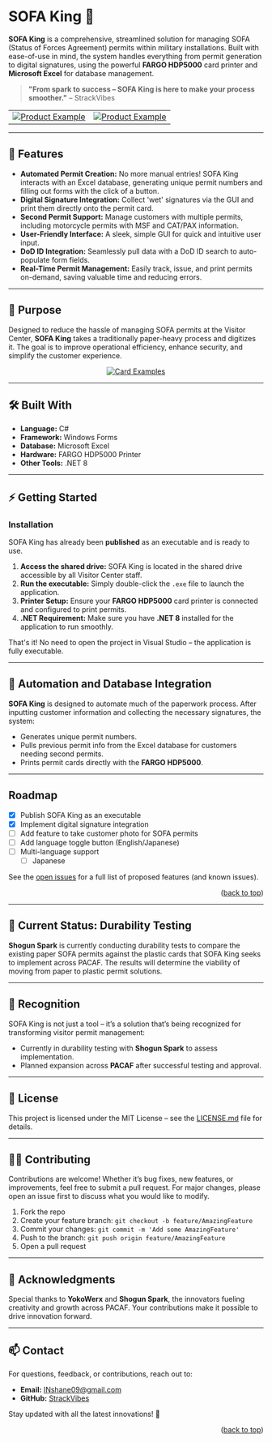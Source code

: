 <a name="readme-top"></a>
# SOFA King 👑

**SOFA King** is a comprehensive, streamlined solution for managing SOFA (Status of Forces Agreement) permits within military installations. Built with ease-of-use in mind, the system handles everything from permit generation to digital signatures, using the powerful **FARGO HDP5000** card printer and **Microsoft Excel** for database management.

> **"From spark to success – SOFA King is here to make your process smoother."** – StrackVibes

<table align="center">
  <tr>
    <td>
      <a href="https://github.com/StrackVibes/SOFA-King">
        <img src="https://i.ibb.co/6mFrqsD/ezgif-1-8aa8a99184.gif" alt="Product Example">
      </a>
    </td>
    <td>
      <a href="https://github.com/StrackVibes/SOFA-King">
        <img src="https://i.ibb.co/4PYQ9Sf/ezgif-1-b7feffc7d1.gif" alt="Product Example">
      </a>
    </td>
  </tr>
</table>

    
---

## 🚀 Features

- **Automated Permit Creation:** No more manual entries! SOFA King interacts with an Excel database, generating unique permit numbers and filling out forms with the click of a button.
- **Digital Signature Integration:** Collect 'wet' signatures via the GUI and print them directly onto the permit card.
- **Second Permit Support:** Manage customers with multiple permits, including motorcycle permits with MSF and CAT/PAX information.
- **User-Friendly Interface:** A sleek, simple GUI for quick and intuitive user input.
- **DoD ID Integration:** Seamlessly pull data with a DoD ID search to auto-populate form fields.
- **Real-Time Permit Management:** Easily track, issue, and print permits on-demand, saving valuable time and reducing errors.

---

## 🎯 Purpose

Designed to reduce the hassle of managing SOFA permits at the Visitor Center, **SOFA King** takes a traditionally paper-heavy process and digitizes it. The goal is to improve operational efficiency, enhance security, and simplify the customer experience.

<div align="center">
  <a href="https://github.com/StrackVibes/SOFA-King">
    <img src="https://i.ibb.co/VVrL9Tf/20240912-153414-COLLAGE.jpg" alt="Card Examples">
  </a>
</div>

---

## 🛠️ Built With

- **Language:** C#
- **Framework:** Windows Forms
- **Database:** Microsoft Excel
- **Hardware:** FARGO HDP5000 Printer
- **Other Tools:** .NET 8

---

## ⚡ Getting Started

### Installation

SOFA King has already been **published** as an executable and is ready to use.

1. **Access the shared drive:** SOFA King is located in the shared drive accessible by all Visitor Center staff.
2. **Run the executable:** Simply double-click the `.exe` file to launch the application.
3. **Printer Setup:** Ensure your **FARGO HDP5000** card printer is connected and configured to print permits.
4. **.NET Requirement:** Make sure you have **.NET 8** installed for the application to run smoothly.

That's it! No need to open the project in Visual Studio – the application is fully executable.

---

## 🤖 Automation and Database Integration

**SOFA King** is designed to automate much of the paperwork process. After inputting customer information and collecting the necessary signatures, the system:
- Generates unique permit numbers.
- Pulls previous permit info from the Excel database for customers needing second permits.
- Prints permit cards directly with the **FARGO HDP5000**.

---

<!-- ROADMAP -->
## Roadmap

- [x] Publish SOFA King as an executable
- [x] Implement digital signature integration
- [ ] Add feature to take customer photo for SOFA permits
- [ ] Add language toggle button (English/Japanese)
- [ ] Multi-language support
    - [ ] Japanese

See the [open issues](https://github.com/StrackVibes/SOFA-King/issues) for a full list of proposed features (and known issues).

<p align="right">(<a href="#readme-top">back to top</a>)</p>

---

## 🧪 Current Status: Durability Testing

**Shogun Spark** is currently conducting durability tests to compare the existing paper SOFA permits against the plastic cards that SOFA King seeks to implement across PACAF. The results will determine the viability of moving from paper to plastic permit solutions.

---

## 🏅 Recognition

SOFA King is not just a tool – it’s a solution that’s being recognized for transforming visitor permit management:
- Currently in durability testing with **Shogun Spark** to assess implementation.
- Planned expansion across **PACAF** after successful testing and approval.

---

## 📜 License

This project is licensed under the MIT License – see the [LICENSE.md](LICENSE.md) file for details.

---

## 👨‍💻 Contributing

Contributions are welcome! Whether it’s bug fixes, new features, or improvements, feel free to submit a pull request. For major changes, please open an issue first to discuss what you would like to modify.

1. Fork the repo
2. Create your feature branch: `git checkout -b feature/AmazingFeature`
3. Commit your changes: `git commit -m 'Add some AmazingFeature'`
4. Push to the branch: `git push origin feature/AmazingFeature`
5. Open a pull request

---

## 👏 Acknowledgments

Special thanks to **YokoWerx** and **Shogun Spark**, the innovators fueling creativity and growth across PACAF. Your contributions make it possible to drive innovation forward.

---

## 📫 Contact

For questions, feedback, or contributions, reach out to:

- **Email:** [INshane09@gmail.com](mailto:INshane09@gmail.com)
- **GitHub:** [StrackVibes](https://github.com/StrackVibes)

Stay updated with all the latest innovations! 🚀

<p align="right">(<a href="#readme-top">back to top</a>)</p>
